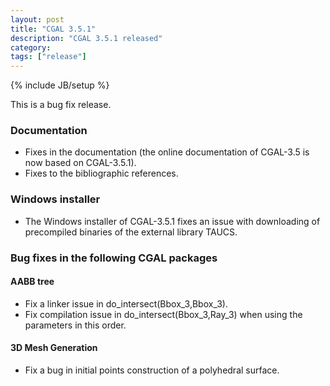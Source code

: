 ```yaml
---
layout: post
title: "CGAL 3.5.1"
description: "CGAL 3.5.1 released"
category:
tags: ["release"]
---
```

{% include JB/setup %}
<p>
  This is a bug fix release.</p>

<h3>Documentation</h3>
<ul>
  <li>Fixes in the documentation (the online documentation of CGAL-3.5 is now
    based on CGAL-3.5.1).
  <li>Fixes to the bibliographic references.
</ul>

<h3>Windows installer</h3>
<ul>
  <li>The Windows installer of CGAL-3.5.1 fixes an issue with downloading of
    precompiled binaries of the external library TAUCS.
</ul>

<h3>Bug fixes in the following CGAL packages</h3>
<h4>AABB tree</h4>
<ul>
  <li>Fix a linker issue in do_intersect(Bbox_3,Bbox_3).
  <li>Fix compilation issue in do_intersect(Bbox_3,Ray_3) when using the
    parameters in this order.
</ul>
<h4>3D Mesh Generation</h4>
<ul>
  <li>Fix a bug in initial points construction of a polyhedral surface.
</ul>
